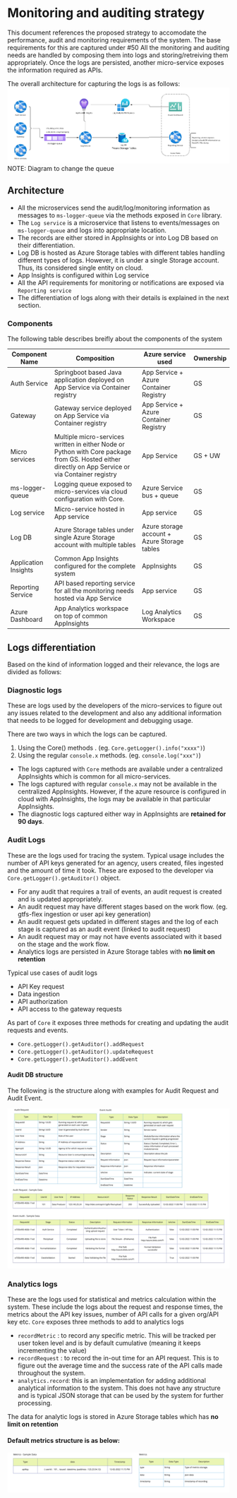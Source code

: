 # Monitoring and auditing strategy
This document references the proposed strategy to accomodate the performance, audit and monitoring requirements of the system. The base requirements for this are captured under 
#50 
All the monitoring and auditing needs are handled by composing them into logs and storing/retreiving them appropriately. Once the logs are persisted, another micro-service exposes the information 
required as APIs.

The overall architecture for capturing the logs is as follows:
![Log architectue](./.assets/monitoring-architecture.jpg)
NOTE: Diagram to change the queue
## Architecture
- All the microservices send the audit/log/monitoring information as messages to `ms-logger-queue` via the methods exposed in `Core` library.
- The `Log service` is a microservice that listens to events/messages on `ms-logger-queue` and logs into appropriate location.
- The records are either stored in AppInsights or into Log DB based on their differentiation. 
- Log DB is hosted as Azure Storage tables with different tables handling different types of logs. However, it is under a single Storage account. Thus, its considered single entity on cloud.
- App Insights is configured within Log service
- All the API requirements for monitoring or notifications are exposed via `Reporting service`
- The differentiation of logs along with their details is explained in the next section.

### Components
The following table describes breifly about the components of the system

| Component Name | Composition | Azure service used | Ownership |
|-|-|-|-| 
| Auth Service | Springboot based Java application deployed on App Service via Container registry | App Service + Azure Container Registry | GS |
| Gateway | Gateway service deployed on App Service via Container registry | App Service + Azure Container Registry | GS |
| Micro services | Multiple micro-services written in either Node or Python with Core package from GS. Hosted either directly on App Service or via Container registry | App Service | GS + UW |
| ms-logger-queue | Logging queue exposed to micro-services via cloud configuration with Core. | Azure Service bus + queue | GS |
| Log service | Micro-service hosted in App service | App service | GS |
| Log DB | Azure Storage tables under single Azure Storage account with multiple tables | Azure storage account + Azure Storage tables | GS |
| Application Insights | Common App Insights configured for the complete system | AppInsights | GS |
| Reporting Service | API based reporting service for all the monitoring needs hosted via App Service | App service | GS |
| Azure Dashboard | App Analytics workspace on top of common AppInsights | Log Analytics Workspace | GS | 


## Logs differentiation
Based on the kind of information logged and their relevance, the logs are divided as follows:

### Diagnostic logs 
These are logs used by the developers of the micro-services to figure out any issues related to the development and also any additional information that needs to be logged 
for development and debugging usage.

There are two ways in which the logs can be captured.
1. Using the Core() methods . (eg. `Core.getLogger().info("xxxx")`)
2. Using the regular `console.x` methods. (eg. `console.log("xxx")`)

- The logs captured with `Core` methods are available under a centralized AppInsights which is common for all micro-services.
- The logs captured with regular `console.x` may not be available in the centralized AppInsights. However, if the azure resource is configured in cloud with AppInsights, the logs
 may be available in that particular AppInsights.
 - The diagnostic logs captured either way in AppInsights are **retained for 90 days**.

 ### Audit Logs
 These are the logs used for tracing the system. Typical usage includes the number of API keys generated for an agency, users created, files ingested and the amount of time it took.
 These are exposed to the developer via `Core.getLogger().getAuditor()` object. 
 - For any audit that requires a trail of events, an audit request is created and is updated appropriately.
 - An audit request may have different stages based on the work flow. (eg. gtfs-flex ingestion or user api key generation)
 - An audit request gets updated in different stages and the log of each stage is captured as an audit event (linked to audit request)
 - An audit request may or may not have events associated with it based on the stage and the work flow.
 - Analytics logs are persisted in Azure Storage tables with **no limit on retention**

 Typical use cases of audit logs
 - API Key request 
 - Data ingestion 
 - API authorization
 - API access to the gateway requests

 As part of `Core` it exposes three methods for creating and updating the audit requests and events.
 - `Core.getLogger().getAuditor().addRequest`
 - `Core.getLogger().getAuditor().updateRequest`
 - `Core.getLogger().getAuditor().addEvent`

 #### Audit DB structure
 The following is the structure along with examples for Audit Request and Audit Event.

 ![Audit DB structure](./.assets/audit-db-structure.jpg)

 
 ### Analytics logs 
 These are the logs used for statistical and metrics calculation within the system. These include the logs about the request and response times, the metrics about the API key issues,
 number of API calls for a given org/API key etc. `Core` exposes three methods to add to analytics logs 
 - `recordMetric` : to record any specific metric. This will be tracked per user token level and is by default cumulative (meaning it keeps incrementing the value)
 - `recordRequest` : to record the in-out time for an API request. This is to figure out the average time and the success rate of the API calls made throughout the system.
 - `analytics.record`: this is an implementation for adding additional analytical information to the system. This does not have any structure and is typical JSON storage that can be 
 used by the system for further processing.

 The data for analytic logs is stored in Azure Storage tables which has **no limit on retention**

 #### Default metrics structure is as below:

 ![Metrics structure](./.assets/metrics-structure.jpg)

